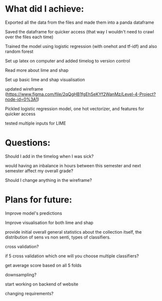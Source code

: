 # What did I achieve:

Exported all the data from the files and made them into a panda dataframe

Saved the dataframe for quicker access (that way I wouldn't need to crawl over the files each time)

Trained the model using logistic regression (with onehot and tf-idf) and also random forest

Set up latex on computer and added timelog to version control

Read more about lime and shap

Set up basic lime and shap visualisation

updated wireframe (https://www.figma.com/file/2qQgHB1fgEhSeKYf2WanMz/Level-4-Project?node-id=0%3A1)

Pickled logistic regression model, one hot vectorizer, and features for quicker access

tested multiple inputs for LIME

# Questions:

Should I add in the timelog when I was sick?

would having an inbalance in hours between this semester and next semester affect my overall grade?

Should I change anything in the wireframe?

# Plans for future:

Improve model's predictions

Improve visualisation for both lime and shap

provide initial overall general statistics about the collection itself, the distribution of sens vs non senti, types of classifiers.

cross validation?

if 5 cross validation which one will you choose
multiple classifiers?

get average score based on all 5 folds

downsampling?

start working on backend of website

changing requirements?

